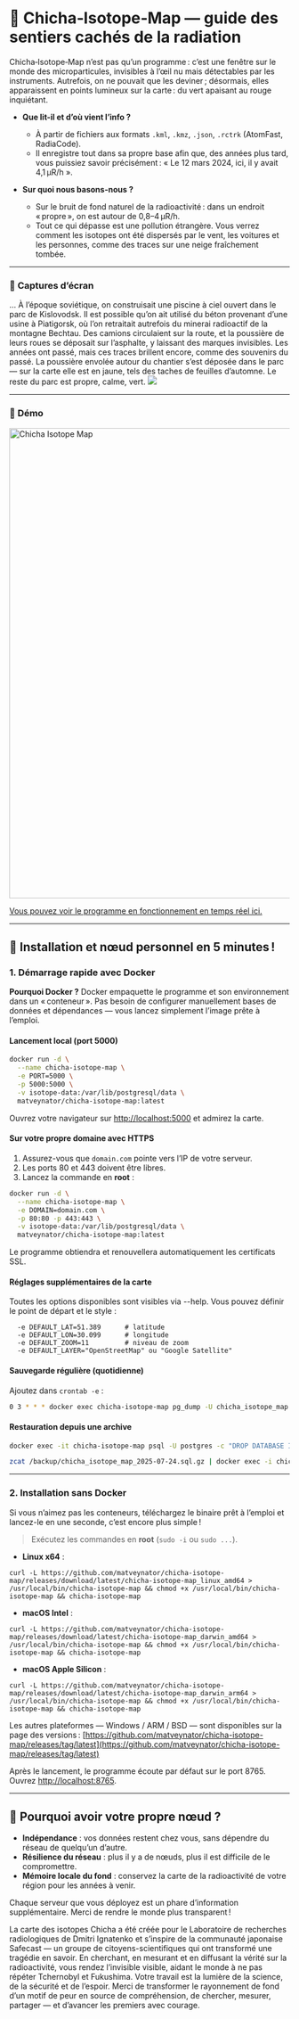 # 🌌 Chicha‑Isotope‑Map — guide des sentiers cachés de la radiation

Chicha‑Isotope‑Map n’est pas qu’un programme : c’est une fenêtre sur le monde des microparticules, invisibles à l’œil nu mais détectables par les instruments. Autrefois, on ne pouvait que les deviner ; désormais, elles apparaissent en points lumineux sur la carte : du vert apaisant au rouge inquiétant.

* **Que lit-il et d’où vient l’info ?**

  * À partir de fichiers aux formats `.kml`, `.kmz`, `.json`, `.rctrk` (AtomFast, RadiaCode).
  * Il enregistre tout dans sa propre base afin que, des années plus tard, vous puissiez savoir précisément : « Le 12 mars 2024, ici, il y avait 4,1 µR/h ».

* **Sur quoi nous basons-nous ?**

  * Sur le bruit de fond naturel de la radioactivité : dans un endroit « propre », on est autour de 0,8–4 µR/h.
  * Tout ce qui dépasse est une pollution étrangère. Vous verrez comment les isotopes ont été dispersés par le vent, les voitures et les personnes, comme des traces sur une neige fraîchement tombée.

---

### 📸 **Captures d’écran**

… À l’époque soviétique, on construisait une piscine à ciel ouvert dans le parc de Kislovodsk. Il est possible qu’on ait utilisé du béton provenant d’une usine à Piatigorsk, où l’on retraitait autrefois du minerai radioactif de la montagne Bechtau. Des camions circulaient sur la route, et la poussière de leurs roues se déposait sur l’asphalte, y laissant des marques invisibles. Les années ont passé, mais ces traces brillent encore, comme des souvenirs du passé. La poussière envolée autour du chantier s’est déposée dans le parc — sur la carte elle est en jaune, tels des taches de feuilles d’automne. Le reste du parc est propre, calme, vert. <img src="https://repository-images.githubusercontent.com/870016860/11fd6abc-fe8b-4cd8-95c2-df1c631c8762">

---

### 📸 **Démo**

<a href="https://jutsa.ru" target="_blank"><img width="1156" height="844" alt="Chicha Isotope Map" src="https://github.com/user-attachments/assets/8d806377-671f-47a0-b918-f2a9afd4123e" /></a>

<a href="https://jutsa.ru" target="_blank">Vous pouvez voir le programme en fonctionnement en temps réel ici.</a>

---

## 🚀 Installation et nœud personnel en 5 minutes !

### 1. Démarrage rapide avec Docker

**Pourquoi Docker ?**
Docker empaquette le programme et son environnement dans un « conteneur ». Pas besoin de configurer manuellement bases de données et dépendances — vous lancez simplement l’image prête à l’emploi.

#### Lancement local (port 5000)

```bash
docker run -d \
  --name chicha-isotope-map \
  -e PORT=5000 \
  -p 5000:5000 \
  -v isotope-data:/var/lib/postgresql/data \
  matveynator/chicha-isotope-map:latest
```

Ouvrez votre navigateur sur [http://localhost:5000](http://localhost:5000) et admirez la carte.

#### Sur votre propre domaine avec HTTPS

1. Assurez-vous que `domain.com` pointe vers l’IP de votre serveur.
2. Les ports 80 et 443 doivent être libres.
3. Lancez la commande en **root** :

```bash
docker run -d \
  --name chicha-isotope-map \
  -e DOMAIN=domain.com \
  -p 80:80 -p 443:443 \
  -v isotope-data:/var/lib/postgresql/data \
  matveynator/chicha-isotope-map:latest
```

Le programme obtiendra et renouvellera automatiquement les certificats SSL.

#### Réglages supplémentaires de la carte

Toutes les options disponibles sont visibles via --help.
Vous pouvez définir le point de départ et le style :

```text
  -e DEFAULT_LAT=51.389      # latitude
  -e DEFAULT_LON=30.099      # longitude
  -e DEFAULT_ZOOM=11         # niveau de zoom
  -e DEFAULT_LAYER="OpenStreetMap" ou "Google Satellite"
```

#### Sauvegarde régulière (quotidienne)

Ajoutez dans `crontab -e` :

```bash
0 3 * * * docker exec chicha-isotope-map pg_dump -U chicha_isotope_map chicha_isotope_map | gzip > /backup/chicha_isotope_map_$(date +\%F).sql.gz
```

#### Restauration depuis une archive

```bash
docker exec -it chicha-isotope-map psql -U postgres -c "DROP DATABASE IF EXISTS chicha_isotope_map; CREATE DATABASE chicha_isotope_map OWNER chicha_isotope_map;"

zcat /backup/chicha_isotope_map_2025-07-24.sql.gz | docker exec -i chicha-isotope-map psql -U chicha_isotope_map chicha_isotope_map
```

---

### 2. Installation sans Docker

Si vous n’aimez pas les conteneurs, téléchargez le binaire prêt à l’emploi et lancez-le en une seconde, c’est encore plus simple !

> Exécutez les commandes en **root** (`sudo -i` ou `sudo ...`).

* **Linux x64** :

```
curl -L https://github.com/matveynator/chicha-isotope-map/releases/download/latest/chicha-isotope-map_linux_amd64 > /usr/local/bin/chicha-isotope-map && chmod +x /usr/local/bin/chicha-isotope-map && chicha-isotope-map
```

* **macOS Intel** :

```
curl -L https://github.com/matveynator/chicha-isotope-map/releases/download/latest/chicha-isotope-map_darwin_amd64 > /usr/local/bin/chicha-isotope-map && chmod +x /usr/local/bin/chicha-isotope-map && chicha-isotope-map
```

* **macOS Apple Silicon** :

```
curl -L https://github.com/matveynator/chicha-isotope-map/releases/download/latest/chicha-isotope-map_darwin_arm64 > /usr/local/bin/chicha-isotope-map && chmod +x /usr/local/bin/chicha-isotope-map && chicha-isotope-map
```

Les autres plateformes — Windows / ARM / BSD — sont disponibles sur la page des versions : [https://github.com/matveynator/chicha-isotope-map/releases/tag/latest](https://github.com/matveynator/chicha-isotope-map/releases/tag/latest)

Après le lancement, le programme écoute par défaut sur le port 8765. Ouvrez [http://localhost:8765](http://localhost:8765).

---

## 🤝 Pourquoi avoir votre propre nœud ?

* **Indépendance** : vos données restent chez vous, sans dépendre du réseau de quelqu’un d’autre.
* **Résilience du réseau** : plus il y a de nœuds, plus il est difficile de le compromettre.
* **Mémoire locale du fond** : conservez la carte de la radioactivité de votre région pour les années à venir.

Chaque serveur que vous déployez est un phare d’information supplémentaire. Merci de rendre le monde plus transparent !

La carte des isotopes Chicha a été créée pour le Laboratoire de recherches radiologiques de Dmitri Ignatenko et s’inspire de la communauté japonaise Safecast — un groupe de citoyens-scientifiques qui ont transformé une tragédie en savoir. En cherchant, en mesurant et en diffusant la vérité sur la radioactivité, vous rendez l’invisible visible, aidant le monde à ne pas répéter Tchernobyl et Fukushima. Votre travail est la lumière de la science, de la sécurité et de l’espoir. Merci de transformer le rayonnement de fond d’un motif de peur en source de compréhension, de chercher, mesurer, partager — et d’avancer les premiers avec courage.

